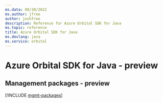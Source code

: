 ```yaml
---
ms.data: 09/30/2022
ms.author: jfree
author: joshfree
description: Reference for Azure Orbital SDK for Java
ms.topic: reference
title: Azure Orbital SDK for Java
ms.devlang: java
ms.service: orbital
---
```

# Azure Orbital SDK for Java - preview

## Management packages - preview
[!INCLUDE [mgmt-packages](orbital-mgmt-index.md)]